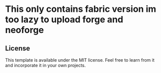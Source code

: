 # This only contains fabric version im too lazy to upload forge and neoforge

## License

This template is available under the MIT license. Feel free to learn from it and incorporate it in your own projects.
